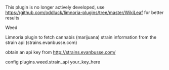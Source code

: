 This plugin is no longer actively developed, use https://github.com/oddluck/limnoria-plugins/tree/master/WikiLeaf for better results

Weed

Limnoria plugin to fetch cannabis (marijuana) strain information from the strain api (strains.evanbusse.com)

obtain an api key from http://strains.evanbusse.com/

config plugins.weed.strain_api your_key_here
